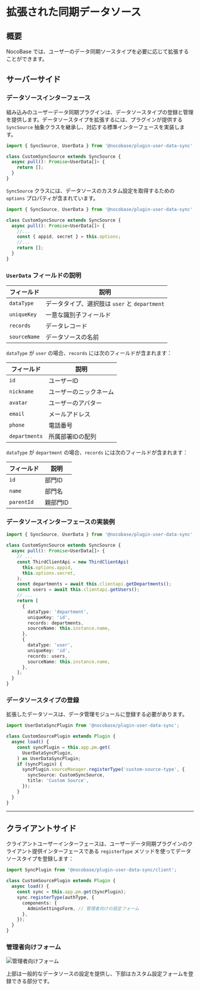 # 拡張された同期データソース

## 概要

NocoBase では、ユーザーのデータ同期ソースタイプを必要に応じて拡張することができます。

## サーバーサイド

### データソースインターフェース

組み込みのユーザーデータ同期プラグインは、データソースタイプの登録と管理を提供します。データソースタイプを拡張するには、プラグインが提供する `SyncSource` 抽象クラスを継承し、対応する標準インターフェースを実装します。

```ts
import { SyncSource, UserData } from '@nocobase/plugin-user-data-sync';

class CustomSyncSource extends SyncSource {
  async pull(): Promise<UserData[]> {
    return [];
  }
}
```

`SyncSource` クラスには、データソースのカスタム設定を取得するための `options` プロパティが含まれています。

```ts
import { SyncSource, UserData } from '@nocobase/plugin-user-data-sync';

class CustomSyncSource extends SyncSource {
  async pull(): Promise<UserData[]> {
    //...
    const { appid, secret } = this.options;
    //...
    return [];
  }
}
```

### `UserData` フィールドの説明

| フィールド    | 説明                                 |
| ------------- | ------------------------------------ |
| `dataType`   | データタイプ、選択肢は `user` と `department` |
| `uniqueKey`  | 一意な識別子フィールド               |
| `records`    | データレコード                       |
| `sourceName` | データソースの名前                   |

`dataType` が `user` の場合、`records` には次のフィールドが含まれます：

| フィールド    | 説明              |
| ------------- | ----------------- |
| `id`          | ユーザーID        |
| `nickname`    | ユーザーのニックネーム |
| `avatar`      | ユーザーのアバター |
| `email`       | メールアドレス     |
| `phone`       | 電話番号           |
| `departments` | 所属部署IDの配列   |

`dataType` が `department` の場合、`records` には次のフィールドが含まれます：

| フィールド   | 説明                  |
| ------------ | --------------------- |
| `id`         | 部門ID                |
| `name`       | 部門名                |
| `parentId`   | 親部門ID              |

### データソースインターフェースの実装例

```ts
import { SyncSource, UserData } from '@nocobase/plugin-user-data-sync';

class CustomSyncSource extends SyncSource {
  async pull(): Promise<UserData[]> {
    // ...
    const ThirdClientApi = new ThirdClientApi(
      this.options.appid,
      this.options.secret,
    );
    const departments = await this.clientapi.getDepartments();
    const users = await this.clientapi.getUsers();
    // ...
    return [
      {
        dataType: 'department',
        uniqueKey: 'id',
        records: departments,
        sourceName: this.instance.name,
      },
      {
        dataType: 'user',
        uniqueKey: 'id',
        records: users,
        sourceName: this.instance.name,
      },
    ];
  }
}
```

### データソースタイプの登録

拡張したデータソースは、データ管理モジュールに登録する必要があります。

```ts
import UserDataSyncPlugin from '@nocobase/plugin-user-data-sync';

class CustomSourcePlugin extends Plugin {
  async load() {
    const syncPlugin = this.app.pm.get(
      UserDataSyncPlugin,
    ) as UserDataSyncPlugin;
    if (syncPlugin) {
      syncPlugin.sourceManager.registerType('custom-source-type', {
        syncSource: CustomSyncSource,
        title: 'Custom Source',
      });
    }
  }
}
```

---

## クライアントサイド

クライアントユーザーインターフェースは、ユーザーデータ同期プラグインのクライアント提供インターフェースである `registerType` メソッドを使ってデータソースタイプを登録します：

```ts
import SyncPlugin from '@nocobase/plugin-user-data-sync/client';

class CustomSourcePlugin extends Plugin {
  async load() {
    const sync = this.app.pm.get(SyncPlugin);
    sync.registerType(authType, {
      components: {
        AdminSettingsForm, // 管理者向けの設定フォーム
      },
    });
  }
}
```

### 管理者向けフォーム

![管理者向けフォーム](https://static-docs.nocobase.com/202412041429835.png)

上部は一般的なデータソースの設定を提供し、下部はカスタム設定フォームを登録できる部分です。
